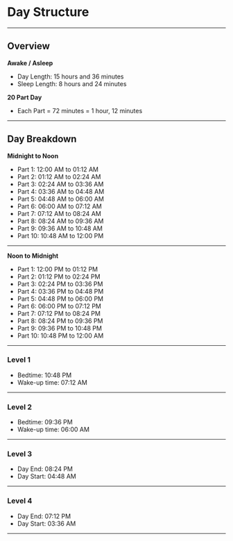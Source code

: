 # Day Structure
_______________________________________________________________________________
## Overview
**Awake / Asleep**
- Day Length:   15 hours and 36 minutes
- Sleep Length:  8 hours and 24 minutes

**20 Part Day**
- Each Part = 72 minutes = 1 hour, 12 minutes
_______________________________________________________________________________
## Day Breakdown

**Midnight to Noon**
- Part 1: 12:00 AM to 01:12 AM
- Part 2: 01:12 AM to 02:24 AM
- Part 3: 02:24 AM to 03:36 AM
- Part 4: 03:36 AM to 04:48 AM
- Part 5: 04:48 AM to 06:00 AM
- Part 6: 06:00 AM to 07:12 AM
- Part 7: 07:12 AM to 08:24 AM
- Part 8: 08:24 AM to 09:36 AM
- Part 9: 09:36 AM to 10:48 AM
- Part 10: 10:48 AM to 12:00 PM
_______________________________________________________________________________

**Noon to Midnight**
- Part 1: 12:00 PM to 01:12 PM
- Part 2: 01:12 PM to 02:24 PM
- Part 3: 02:24 PM to 03:36 PM
- Part 4: 03:36 PM to 04:48 PM
- Part 5: 04:48 PM to 06:00 PM
- Part 6: 06:00 PM to 07:12 PM
- Part 7: 07:12 PM to 08:24 PM
- Part 8: 08:24 PM to 09:36 PM
- Part 9: 09:36 PM to 10:48 PM
- Part 10: 10:48 PM to 12:00 AM

_______________________________________________________________________________

### Level 1
- Bedtime:      10:48 PM
- Wake-up time: 07:12 AM
_______________________________________________________________________________
### Level 2 
- Bedtime:      09:36 PM
- Wake-up time: 06:00 AM

_______________________________________________________________________________
### Level 3
- Day End:      08:24 PM
- Day Start:    04:48 AM

_______________________________________________________________________________
### Level 4
- Day End:      07:12 PM
- Day Start:    03:36 AM
_______________________________________________________________________________
